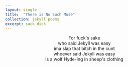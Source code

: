 ```yaml
---
layout: single
title:  "There is No Such Muse"
collection: jekyll poems
excerpt: suck dick
---
```


<p style="text-align: center;">
For fuck's sake <br>
who said Jekyll was easy <br>
ima slap that bitch in the cunt <br>
whoever said Jekyll was easy <br>
is a wolf Hyde-ing in sheep's clothing
</p>
